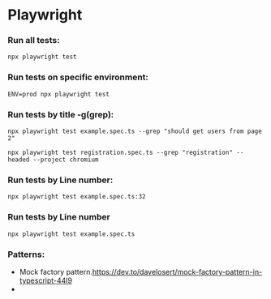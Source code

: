 # Playwright

### Run all tests:

```
npx playwright test
```

### Run tests on specific environment:

```
ENV=prod npx playwright test
```

### Run tests by title -g(grep):

```
npx playwright test example.spec.ts --grep "should get users from page 2"
```

```
npx playwright test registration.spec.ts --grep "registration" --headed --project chromium
```

### Run tests by Line number:

```
npx playwright test example.spec.ts:32
```


### Run tests by Line number

```
npx playwright test example.spec.ts
```

### Patterns:

* Mock factory pattern.https://dev.to/davelosert/mock-factory-pattern-in-typescript-44l9
*  
